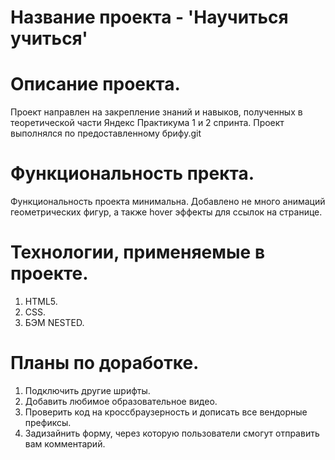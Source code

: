 # Название проекта - 'Научиться учиться'

# Описание проекта.

Проект направлен на закрепление знаний и навыков, полученных в теоретической части Яндекс Практикума 1 и 2 спринта. Проект выполнялся по предоставленному брифу.git

# Функциональность пректа.

Функциональность проекта минимальна. Добавлено не много анимаций геометрических фигур, а также hover эффекты для ссылок на странице.

# Технологии, применяемые в проекте.

1. HTML5.
2. CSS.
3. БЭМ NESTED.

# Планы по доработке.

1. Подключить другие шрифты.
2. Добавить любимое образовательное видео.
3. Проверить код на кроссбраузерность и дописать все вендорные префиксы.
4. Задизайнить форму, через которую пользователи смогут отправить вам комментарий.
